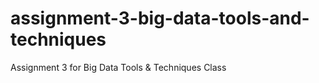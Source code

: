 # assignment-3-big-data-tools-and-techniques
Assignment 3 for Big Data Tools &amp; Techniques Class
